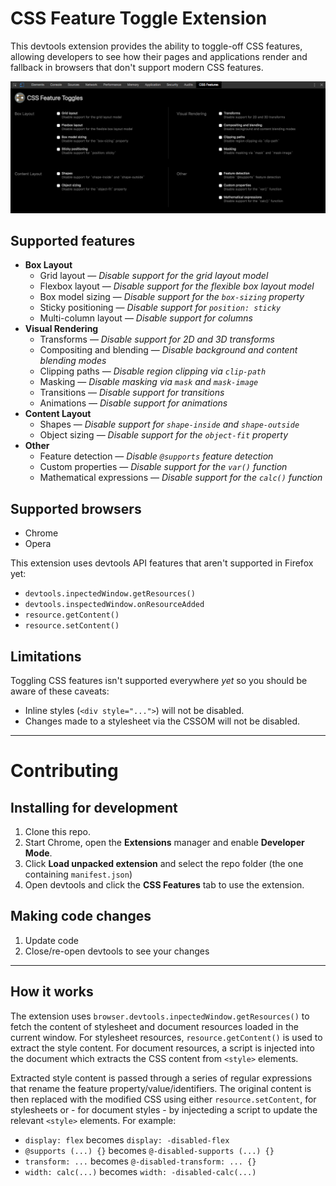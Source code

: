 # CSS Feature Toggle Extension

This devtools extension provides the ability to toggle-off CSS features, allowing developers to see how their pages and applications render and fallback in browsers that don't support modern CSS features.

![Screengrab of the CSS Feature Toggle extension](screengrab.png)

## Supported features

* **Box Layout**
  * Grid layout — *Disable support for the grid layout model*
  * Flexbox layout — *Disable support for the flexible box layout model*
  * Box model sizing — *Disable support for the `box-sizing` property*
  * Sticky positioning — *Disable support for `position: sticky`*
  * Multi-column layout — *Disable support for columns*
* **Visual Rendering**
  * Transforms — *Disable support for 2D and 3D transforms*
  * Compositing and blending — *Disable background and content blending modes*
  * Clipping paths — *Disable region clipping via `clip-path`*
  * Masking — *Disable masking via `mask` and `mask-image`*
  * Transitions — *Disable support for transitions*
  * Animations — *Disable support for animations*
* **Content Layout**
  * Shapes — *Disable support for `shape-inside` and `shape-outside`*
  * Object sizing — *Disable support for the `object-fit` property*
* **Other**
  * Feature detection — *Disable `@supports` feature detection*
  * Custom properties — *Disable support for the `var()` function*
  * Mathematical expressions — *Disable support for the `calc()` function*

## Supported browsers 

* Chrome
* Opera

This extension uses devtools API features that aren't supported in Firefox yet:

  * `devtools.inpectedWindow.getResources()`
  * `devtools.inspectedWindow.onResourceAdded`
  * `resource.getContent()`
  * `resource.setContent()`

## Limitations

Toggling CSS features isn't supported everywhere *yet* so you should be aware of these caveats:

* Inline styles (`<div style="...">`) will not be disabled.
* Changes made to a stylesheet via the CSSOM will not be disabled.

---

# Contributing

## Installing for development

1. Clone this repo.
2. Start Chrome, open the **Extensions** manager and enable **Developer Mode**.
3. Click **Load unpacked extension** and select the repo folder (the one containing `manifest.json`)
4. Open devtools and click the **CSS Features** tab to use the extension.

## Making code changes

1. Update code
2. Close/re-open devtools to see your changes

---

## How it works

The extension uses `browser.devtools.inpectedWindow.getResources()` to fetch the content of stylesheet and document resources loaded in the current window. For stylesheet resources, `resource.getContent()` is used to extract the style content. For document resources, a script is injected into the document which extracts the CSS content from `<style>` elements.

Extracted style content is passed through a series of regular expressions that rename the feature property/value/identifiers. The original content is then replaced with the modified CSS using either `resource.setContent`, for stylesheets or - for document styles - by injecteding a script to update the relevant `<style>` elements. For example:

* `display: flex` becomes `display: -disabled-flex`
* `@supports (...) {}` becomes `@-disabled-supports (...) {}`
* `transform: ...` becomes `@-disabled-transform: ... {}`
* `width: calc(...)` becomes `width: -disabled-calc(...)`
